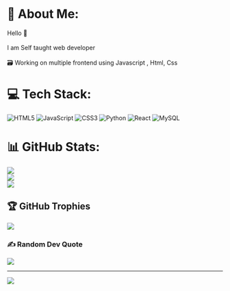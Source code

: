 # 💫 About Me:
Hello 👋<br><br>I am Self taught web developer<br><br>🗃️ Working on multiple frontend using Javascript , Html,  Css<br>


# 💻 Tech Stack:
![HTML5](https://img.shields.io/badge/html5-%23E34F26.svg?style=for-the-badge&logo=html5&logoColor=white) ![JavaScript](https://img.shields.io/badge/javascript-%23323330.svg?style=for-the-badge&logo=javascript&logoColor=%23F7DF1E) ![CSS3](https://img.shields.io/badge/css3-%231572B6.svg?style=for-the-badge&logo=css3&logoColor=white) ![Python](https://img.shields.io/badge/python-3670A0?style=for-the-badge&logo=python&logoColor=ffdd54) ![React](https://img.shields.io/badge/react-%2320232a.svg?style=for-the-badge&logo=react&logoColor=%2361DAFB) ![MySQL](https://img.shields.io/badge/mysql-4479A1.svg?style=for-the-badge&logo=mysql&logoColor=white)
# 📊 GitHub Stats:
![](https://github-readme-stats.vercel.app/api?username=adithya8897-git&theme=dark&hide_border=false&include_all_commits=false&count_private=false)<br/>
![](https://github-readme-streak-stats.herokuapp.com/?user=adithya8897-git&theme=dark&hide_border=false)<br/>
![](https://github-readme-stats.vercel.app/api/top-langs/?username=adithya8897-git&theme=dark&hide_border=false&include_all_commits=false&count_private=false&layout=compact)

## 🏆 GitHub Trophies
![](https://github-profile-trophy.vercel.app/?username=adithya8897-git&theme=gruvbox&no-frame=false&no-bg=true&margin-w=4)

### ✍️ Random Dev Quote
![](https://quotes-github-readme.vercel.app/api?type=horizontal&theme=light)

---
[![](https://visitcount.itsvg.in/api?id=adithya8897-git&icon=1&color=0)](https://visitcount.itsvg.in)

<!-- Proudly created with GPRM ( https://gprm.itsvg.in ) -->
